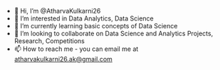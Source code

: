- 👋 Hi, I’m @AtharvaKulkarni26
- 👀 I’m interested in Data Analytics, Data Science
- 🌱 I’m currently learning basic concepts of Data Science
- 💞️ I’m looking to collaborate on Data Science and Analytics Projects, Research, Competitions
- 📫 How to reach me - you can email me at atharvakulkarni26.ak@gmail.com

<!---
AtharvaKulkarni26/AtharvaKulkarni26 is a ✨ special ✨ repository because its `README.md` (this file) appears on your GitHub profile.
You can click the Preview link to take a look at your changes.
--->
